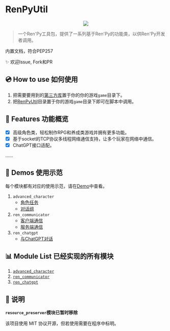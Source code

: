 # RenPyUtil

<p align="center"><img src="https://www.renpy.org/static/index-logo.png"></p>

>
> 一个Ren'Py工具包，提供了一系列基于Ren'Py的功能类，以供Ren'Py开发者调用。

内置文档，符合PEP257

:sparkles: 欢迎Issue, Fork和PR

## :cd: How to use 如何使用

1. 把需要要用到的[第三方库](./lib)置于你的你的游戏`game`目录下。
2. 把[RenPyUtil](./RenPyUtil)目录置于你的游戏`game`目录下即可在脚本中调用。

## :rocket: Features 功能概览

- [x] 高级角色类，轻松制作RPG和养成类游戏并拥有更多功能。
- [x] 基于socket的TCP协议多线程网络通信支持，让多个玩家在网络中通信。
- [x] ChatGPT接口适配。

......

## :bookmark: Demos 使用示范

每个模块都有对应的使用示范，请在[Demo](./Demo)中查看。

1. `advanced_character`
    - [角色任务](./Demo/demo_advanced_character/character_task.rpy)
    - [对话组](./Demo/demo_advanced_character/speaking_group.rpy)
2. `ren_communicator`
    - [客户端通信](./Demo/demo_ren_communicator/client.rpy)
    - [服务端通信](./Demo/demo_ren_communicator/server.rpy)
3. `ren_chatgpt`
    - [与ChatGPT对话](./Demo/demo_ren_chatgpt.rpy)

## :bar_chart: Module List 已经实现的所有模块

1. [`advanced_character`](./RenPyUtil/advanced_character_ren.py)
2. [`ren_communicator`](./RenPyUtil/RenCommunicator/)
3. [`ren_chatgpt`](./RenPyUtil/ren_chatgpt_ren.py)

## :book: 说明

**`resource_preserver`模块已暂时移除**

该项目使用 MIT 协议开源，但若使用需要在程序中标明。
